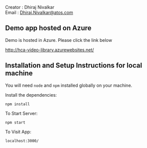 Creator : Dhiraj Nivalkar  
Email : Dhiraj.Nivalkar@atos.com

## Demo app hosted on Azure

Demo is hosted in Azure. Please click the link below

http://hca-video-library.azurewebsites.net/

## Installation and Setup Instructions for local machine

You will need `node` and `npm` installed globally on your machine.  

Install the dependencies:

`npm install`   

To Start Server:

`npm start`  

To Visit App:

`localhost:3000/`  